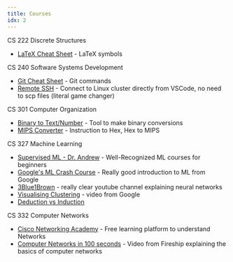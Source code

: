 ```yaml
---
title: Courses
idx: 2
---
```


CS 222 Discrete Structures

- [LaTeX Cheat Sheet](https://wch.github.io/latexsheet/latexsheet.pdf) - LaTeX symbols

CS 240 Software Systems Development

- [Git Cheat Sheet](https://education.github.com/git-cheat-sheet-education.pdf) - Git commands
- [Remote SSH](https://code.visualstudio.com/learn/develop-cloud/ssh-lab-machines) - Connect to Linux cluster directly from VSCode, no need to scp files (literal game changer)

CS 301 Computer Organization

- [Binary to Text/Number](https://www.dcode.fr/binary-mips) - Tool to make binary conversions
- [MIPS Converter](https://www.eg.bucknell.edu/~csci320/mips_web/) - Instruction to Hex, Hex to MIPS

CS 327 Machine Learning

- [Supervised ML - Dr. Andrew](https://www.coursera.org/learn/machine-learning) - Well-Recognized ML courses for beginners
- [Google's ML Crash Course](https://developers.google.com/machine-learning/crash-course/ml-intro) - Really good introduction to ML from Google
- [3Blue1Brown](https://www.youtube.com/watch?v=aircAruvnKk&list=PLZHQObOWTQDNU6R1_67000Dx_ZCJB-3pi) - really clear youtube channel explaining neural networks
- [Visualising Clustering](https://www.youtube.com/watch?v=wvsE8jm1GzE) - video from Google
- [Deduction vs Induction](https://www.youtube.com/watch?v=iRcNQkWNWNk)

CS 332 Computer Networks

- [Cisco Networking Academy](http://cisco.num.edu.mn/CCNA_R&S1/index.html) - Free learning platform to understand Networks
- [Computer Networks in 100 seconds](https://www.youtube.com/watch?v=keeqnciDVOo) - Video from Fireship explaining the basics of computer networks
